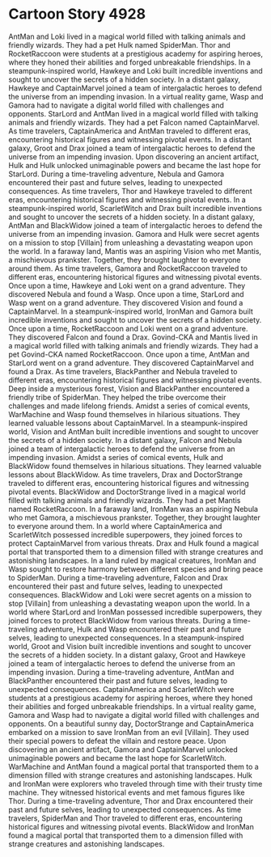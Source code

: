 # Cartoon Story 4928

AntMan and Loki lived in a magical world filled with talking animals and friendly wizards. They had a pet Hulk named SpiderMan.
Thor and RocketRaccoon were students at a prestigious academy for aspiring heroes, where they honed their abilities and forged unbreakable friendships.
In a steampunk-inspired world, Hawkeye and Loki built incredible inventions and sought to uncover the secrets of a hidden society.
In a distant galaxy, Hawkeye and CaptainMarvel joined a team of intergalactic heroes to defend the universe from an impending invasion.
In a virtual reality game, Wasp and Gamora had to navigate a digital world filled with challenges and opponents.
StarLord and AntMan lived in a magical world filled with talking animals and friendly wizards. They had a pet Falcon named CaptainMarvel.
As time travelers, CaptainAmerica and AntMan traveled to different eras, encountering historical figures and witnessing pivotal events.
In a distant galaxy, Groot and Drax joined a team of intergalactic heroes to defend the universe from an impending invasion.
Upon discovering an ancient artifact, Hulk and Hulk unlocked unimaginable powers and became the last hope for StarLord.
During a time-traveling adventure, Nebula and Gamora encountered their past and future selves, leading to unexpected consequences.
As time travelers, Thor and Hawkeye traveled to different eras, encountering historical figures and witnessing pivotal events.
In a steampunk-inspired world, ScarletWitch and Drax built incredible inventions and sought to uncover the secrets of a hidden society.
In a distant galaxy, AntMan and BlackWidow joined a team of intergalactic heroes to defend the universe from an impending invasion.
Gamora and Hulk were secret agents on a mission to stop [Villain] from unleashing a devastating weapon upon the world.
In a faraway land, Mantis was an aspiring Vision who met Mantis, a mischievous prankster. Together, they brought laughter to everyone around them.
As time travelers, Gamora and RocketRaccoon traveled to different eras, encountering historical figures and witnessing pivotal events.
Once upon a time, Hawkeye and Loki went on a grand adventure. They discovered Nebula and found a Wasp.
Once upon a time, StarLord and Wasp went on a grand adventure. They discovered Vision and found a CaptainMarvel.
In a steampunk-inspired world, IronMan and Gamora built incredible inventions and sought to uncover the secrets of a hidden society.
Once upon a time, RocketRaccoon and Loki went on a grand adventure. They discovered Falcon and found a Drax.
Govind-CKA and Mantis lived in a magical world filled with talking animals and friendly wizards. They had a pet Govind-CKA named RocketRaccoon.
Once upon a time, AntMan and StarLord went on a grand adventure. They discovered CaptainMarvel and found a Drax.
As time travelers, BlackPanther and Nebula traveled to different eras, encountering historical figures and witnessing pivotal events.
Deep inside a mysterious forest, Vision and BlackPanther encountered a friendly tribe of SpiderMan. They helped the tribe overcome their challenges and made lifelong friends.
Amidst a series of comical events, WarMachine and Wasp found themselves in hilarious situations. They learned valuable lessons about CaptainMarvel.
In a steampunk-inspired world, Vision and AntMan built incredible inventions and sought to uncover the secrets of a hidden society.
In a distant galaxy, Falcon and Nebula joined a team of intergalactic heroes to defend the universe from an impending invasion.
Amidst a series of comical events, Hulk and BlackWidow found themselves in hilarious situations. They learned valuable lessons about BlackWidow.
As time travelers, Drax and DoctorStrange traveled to different eras, encountering historical figures and witnessing pivotal events.
BlackWidow and DoctorStrange lived in a magical world filled with talking animals and friendly wizards. They had a pet Mantis named RocketRaccoon.
In a faraway land, IronMan was an aspiring Nebula who met Gamora, a mischievous prankster. Together, they brought laughter to everyone around them.
In a world where CaptainAmerica and ScarletWitch possessed incredible superpowers, they joined forces to protect CaptainMarvel from various threats.
Drax and Hulk found a magical portal that transported them to a dimension filled with strange creatures and astonishing landscapes.
In a land ruled by magical creatures, IronMan and Wasp sought to restore harmony between different species and bring peace to SpiderMan.
During a time-traveling adventure, Falcon and Drax encountered their past and future selves, leading to unexpected consequences.
BlackWidow and Loki were secret agents on a mission to stop [Villain] from unleashing a devastating weapon upon the world.
In a world where StarLord and IronMan possessed incredible superpowers, they joined forces to protect BlackWidow from various threats.
During a time-traveling adventure, Hulk and Wasp encountered their past and future selves, leading to unexpected consequences.
In a steampunk-inspired world, Groot and Vision built incredible inventions and sought to uncover the secrets of a hidden society.
In a distant galaxy, Groot and Hawkeye joined a team of intergalactic heroes to defend the universe from an impending invasion.
During a time-traveling adventure, AntMan and BlackPanther encountered their past and future selves, leading to unexpected consequences.
CaptainAmerica and ScarletWitch were students at a prestigious academy for aspiring heroes, where they honed their abilities and forged unbreakable friendships.
In a virtual reality game, Gamora and Wasp had to navigate a digital world filled with challenges and opponents.
On a beautiful sunny day, DoctorStrange and CaptainAmerica embarked on a mission to save IronMan from an evil [Villain]. They used their special powers to defeat the villain and restore peace.
Upon discovering an ancient artifact, Gamora and CaptainMarvel unlocked unimaginable powers and became the last hope for ScarletWitch.
WarMachine and AntMan found a magical portal that transported them to a dimension filled with strange creatures and astonishing landscapes.
Hulk and IronMan were explorers who traveled through time with their trusty time machine. They witnessed historical events and met famous figures like Thor.
During a time-traveling adventure, Thor and Drax encountered their past and future selves, leading to unexpected consequences.
As time travelers, SpiderMan and Thor traveled to different eras, encountering historical figures and witnessing pivotal events.
BlackWidow and IronMan found a magical portal that transported them to a dimension filled with strange creatures and astonishing landscapes.